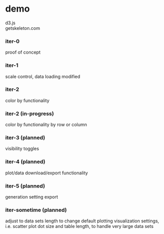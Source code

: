 <h1>demo</h1>

<p>d3.js<br>
getskeleton.com</p>


<h3>iter-0</h3>
<p>proof of concept</p>
<h3>iter-1</h3>
<p>scale control, data loading modified</p>
<h3>iter-2</h2>
<p>color by functionality</p>
<h3>iter-2 (in-progress)</h2>
<p>color by functionality by row or column</p>
<h3>iter-3 (planned)</h3>
<p>visibility toggles</p>
<h3>iter-4 (planned)</h3>
<p>plot/data download/export functionality</p>
<h3>iter-5 (planned)</h3>
<p>generation setting export</p>
<h3>iter-sometime (planned)</h3>
<p>adjust to data sets length to change default plotting visualization settings, i.e. scatter plot dot size and table length, to handle very large data sets</p>




